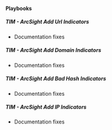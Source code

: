 
#### Playbooks
##### TIM - ArcSight Add Url Indicators
- Documentation fixes
##### TIM - ArcSight Add Domain Indicators
- Documentation fixes
##### TIM - ArcSight Add Bad Hash Indicators
- Documentation fixes
##### TIM - ArcSight Add IP Indicators
- Documentation fixes
